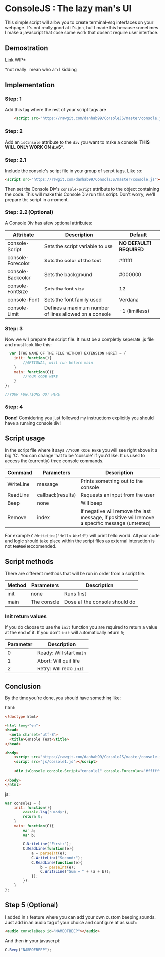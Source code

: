 # ConsoleJS : The lazy man's UI
This simple script will allow you to create terminal-esq interfaces on your webpage. It's not really good at it's job, but I made this because sometimes I make a javascript that dose some work that dosen't require user interface.

## Demostration

[Link](examples/testbed.html) WIP*

*not really I mean who am I kidding

## Implementation

### Step: 1
Add this tag where the rest of your script tags are

```html
	<script src="https://rawgit.com/danhab99/ConsoleJS/master/console.js"></script>
```


### Step: 2
Add an `isConsole` attribute to the `div` you want to make a console. **THIS WILL ONLY WORK ON `div`S***.

### Step: 2.1
Include the console's script file in your group of script tags. Like so:

```html
<script src="https://rawgit.com/danhab99/ConsoleJS/master/console.js"></script>
```

Then set the Console Div's `console-Script` attribute to the object containing the code. This will make this Console Div run this script. Don't worry, we'll prepare the script in a moment.

### Step: 2.2 (Optional)

A Console Div has afew optional attributes:

| Attribute         | Description                                            | Default                  |
|-------------------|--------------------------------------------------------|--------------------------|
| console-Script    | Sets the script variable to use                        | **NO DEFAULT! REQUIRED** |
| console-Forecolor | Sets the color of the text                             | #ffffff                  |
| console-Backcolor | Sets the background                                    | #000000                  |
| console-FontSize  | Sets the font size                                     | 12                       |
| console-Font      | Sets the font family used                              | Verdana                  |
| console-Limit     | Defines a maximum number of lines allowed on a console | -1 (limitless)           |

### Step: 3
Now we will prepare the script file. It must be a completly seperate .js file and must look like this:

```javascript
  var [THE NAME OF THE FILE WITHOUT EXTENSION HERE] = {
	init: function(){
		//OPTIONAL, will run before main
	}
	main: function(C){
		//YOUR CODE HERE
	}
};

//YOUR FUNCTIONS OUT HERE
```

### Step: 4
**Done!** Considering you just followed my instructions explicitly you should have a running console div!

## Script usage
In the script file where it says `//YOUR CODE HERE` you will see right above it a big 'C'. You can change that to be 'console' if you'd like. It us used to access the (currently) three console commands.

| Command   | Parameters        | Description                                                                                     |
|-----------|-------------------|-------------------------------------------------------------------------------------------------|
| WriteLine | message           | Prints something out to the console                                                             |
| ReadLine  | callback(results) | Requests an input from the user                                                                 |
| Beep      | none              | Will beep                                                                                       |
| Remove    | index             | If negative will remove the last message, if positive will remove a specific message (untested) |

For example `C.WriteLine("Hello World")` will print hello world. All your code and logic should take place within the script files as external interaction is not ~~tested~~ reccomended.

## Script methods
There are different methods that will be run in order from a script file.

| Method | Parameters  | Description                    |
|--------|-------------|--------------------------------|
| init   | none        | Runs first                     |
| main   | The console | Dose all the console should do |

### Init return values

If you do choose to use the `init` function you are required to return a value at the end of it. If you don't `init` will automatically return `0`;

| Parameter | Description              |
|-----------|--------------------------|
| 0         | Ready: Will start `main` |
| 1         | Abort: Will quit life    |
| 2         | Retry: Will redo `init`  |


## Conclusion
By the time you're done, you should have something like:

html:
```html
<!doctype html>

<html lang="en">
<head>
  <meta charset="utf-8">
  <title>Console Test</title>
</head>

<body>
	<script src="https://rawgit.com/danhab99/ConsoleJS/master/console.js"></script>
	<script src="js/console1.js"></script>
	
	<div isConsole console-Script="console1" console-Forecolor="#ffffff" style="width:300px; height:300px;"></div>
	
</body>
</html>
```

js:
```javascript
var console1 = {
	init: function(){
		console.log("Ready");
		return 0;
	}
	main: function(C){
		var a;
		var b;
		
		C.WriteLine("First:");
		C.ReadLine(function(e){
			a = parseInt(e);
			C.WriteLine("Second:");
			C.ReadLine(function(e){
				b = parseInt(e);
				C.WriteLine("Sum = " + (a + b));
			});
		});
	}
};
```

## Step 5 (Optional)

I added in a feature where you can add your own custom beeping sounds. Just add in an audio tag of your choice and configure at as such:

```html
<audio consoleBeep id="NAMEOFBEEP"></audio>
```

And then in your javascript:

```js
C.Beep("NAMEOFBEEP");
```